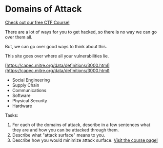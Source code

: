# Domains of Attack

[Check out our free CTF Course!](https://academy.hoppersroppers.org/mod/page/view.php?id=907)

There are a lot of ways for you to get hacked, so there is no way we can go over them all. 

But, we can go over good ways to think about this. 

This site goes over where all your vulnerabilities lie.

[https://capec.mitre.org/data/definitions/3000.html](https://capec.mitre.org/data/definitions/3000.html)

* Social Engineering
* Supply Chain
* Communications
* Software
* Physical Security
* Hardware

Tasks: 

1. For each of the domains of attack, describe in a few sentences what they are and how you can be attacked through them.
2. Describe what "attack surface" means to you.
3. Describe how you would minimize attack surface.
[Visit the course page!](https://academy.hoppersroppers.org/mod/assign/view.php?id=907)
